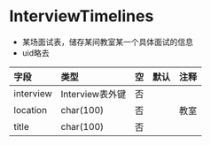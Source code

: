 # InterviewTimelines
    
-  某场面试表，储存某间教室某一个具体面试的信息
- uid略去

| 字段      | 类型            | 空   | 默认 | 注释 |
| :-------- | :-------------- | :--- | ---- | ---- |
| interview | Interview表外键 | 否   |      |      |
| location  | char(100)       | 否   |      | 教室 |
| title     | char(100)       | 否   |      |      |

